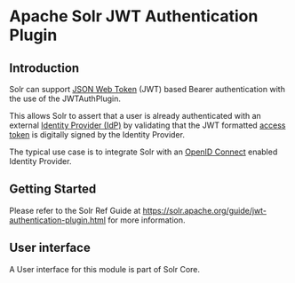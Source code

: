 <!--
  Licensed to the Apache Software Foundation (ASF) under one or more
  contributor license agreements.  See the NOTICE file distributed with
  this work for additional information regarding copyright ownership.
  The ASF licenses this file to You under the Apache License, Version 2.0
  (the "License"); you may not use this file except in compliance with
  the License.  You may obtain a copy of the License at

      http://www.apache.org/licenses/LICENSE-2.0

  Unless required by applicable law or agreed to in writing, software
  distributed under the License is distributed on an "AS IS" BASIS,
  WITHOUT WARRANTIES OR CONDITIONS OF ANY KIND, either express or implied.
  See the License for the specific language governing permissions and
  limitations under the License.
-->

Apache Solr JWT Authentication Plugin
=====================================

Introduction
------------
Solr can support [JSON Web Token](https://en.wikipedia.org/wiki/JSON_Web_Token) (JWT) based 
Bearer authentication with the use of the JWTAuthPlugin.

This allows Solr to assert that a user is already authenticated with an external 
[Identity Provider (IdP)](https://en.wikipedia.org/wiki/Identity_provider) by validating 
that the JWT formatted [access token](https://en.wikipedia.org/wiki/Access_token) 
is digitally signed by the Identity Provider.

The typical use case is to integrate Solr with an [OpenID Connect](https://en.wikipedia.org/wiki/OpenID_Connect) 
enabled Identity Provider.


Getting Started
---------------
Please refer to the Solr Ref Guide at https://solr.apache.org/guide/jwt-authentication-plugin.html
for more information.

User interface
--------------
A User interface for this module is part of Solr Core.